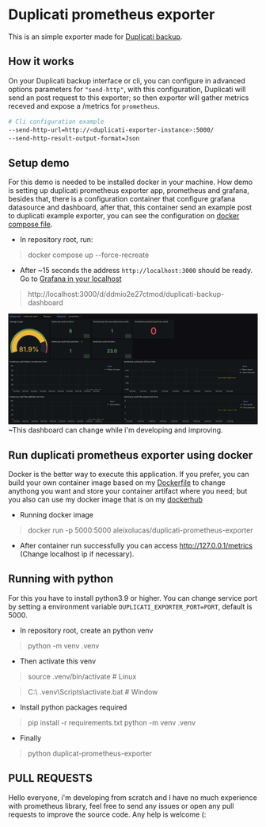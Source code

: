 # Duplicati prometheus exporter
This is an simple exporter made for [Duplicati backup](https://duplicati.com).

## How it works
On your Duplicati backup interface or cli, you can configure in advanced options parameters for `"send-http"`, with this configuration, Duplicati will send an post request to this exporter; so then exporter will gather metrics receved and expose a /metrics for `prometheus`.

```bash
# Cli configuration example
--send-http-url=http://<duplicati-exporter-instance>:5000/
--send-http-result-output-format=Json
```

## Setup demo
For this demo is needed to be installed docker in your machine. How demo is setting up duplicati prometheus exporter app, prometheus and grafana, besides that, there is a configuration container that configure grafana datasource and dashboard, after that, this container send an example post to duplicati example exporter, you can see the configuration on [docker compose file](docker-compose.yml).
- In repository root, run:
> docker compose up --force-recreate
- After ~15 seconds the address `http://localhost:3000` should be ready. Go to [Grafana in your localhost](http://localhost:3000/d/ddmio2e27ctmod/duplicati-backup-dashboard)
> http://localhost:3000/d/ddmio2e27ctmod/duplicati-backup-dashboard

![Grafana dashboard example](docs/static/grafan-dash.png)
~This dashboard can change while i'm developing and improving.

## Run duplicati prometheus exporter using docker
Docker is the better way to execute this application. If you prefer, you can build your own
container image based on my [Dockerfile](Dockerfile) to change anythong you want and store your
container artifact where you need; but you also can use my docker image that is on my [dockerhub](https://hub.docker.com/repository/docker/aleixolucas/duplicati-prometheus-exporter/general)

- Running docker image
> docker run -p 5000:5000 aleixolucas/duplicati-prometheus-exporter

- After container run successfully you can access http://127.0.0.1/metrics (Change localhost ip if necessary).

## Running with python 
For this you have to install python3.9 or higher. You can change service port by setting a environment variable `DUPLICATI_EXPORTER_PORT=PORT`, default is 5000.

- In repository root, create an python venv
> python -m venv .venv
- Then activate this venv

> source .venv/bin/activate # Linux

> C:\ .venv\Scripts\activate.bat # Window
- Install python packages required
> pip install -r requirements.txt
> python -m venv .venv
- Finally
> python duplicat-prometheus-exporter

## PULL REQUESTS
Hello everyone, i'm developing from scratch and I have no much experience with prometheus library, feel free to send any issues or open any pull requests to improve the source code. Any help is welcome (:

